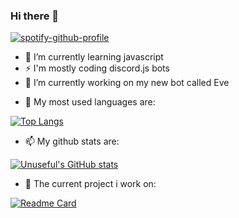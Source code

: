 ### Hi there 👋

[![spotify-github-profile](https://spotify-github-profile.vercel.app/api/view?uid=p5256xvte5anfze5b5sngtwvn&cover_image=true&theme=natemoo-re&bar_color=53b14f&bar_color_cover=true)](https://spotify-github-profile.vercel.app/api/view?uid=p5256xvte5anfze5b5sngtwvn&redirect=true)

- 🌱 I’m currently learning javascript
- ⚡ I'm mostly coding discord.js bots
- 🔭 I’m currently working on my new bot called Eve

<!--
**InsufiKoder/InsufiKoder** is a ✨ _special_ ✨ repository because its `README.md` (this file) appears on your GitHub profile.

Here are some ideas to get you started:



- 👯 I’m looking to collaborate on ...
 I’m looking for help with ...
- 💬 Ask me about ...
- 📫 How to reach me: ...
- 😄 Pronouns: ...
- ⚡ Fun fact: ...
-->
- 🤔 My most used languages are:

[![Top Langs](https://github-readme-stats.vercel.app/api/top-langs/?username=InsufiKoder&layout=compact&show_icons=true&theme=radical)](https://github.com/anuraghazra/github-readme-stats)
- 📫 My github stats are:

[![Unuseful's GitHub stats](https://github-readme-stats.vercel.app/api?username=InsufiKoder&show_icons=true&theme=radical)](https://github.com/anuraghazra/github-readme-stats)
- 💬 The current project i work on:

[![Readme Card](https://github-readme-stats.vercel.app/api/pin/?username=InsufiKoder&repo=EveBot&show_icons=true&theme=radical)](https://github.com/InsufiKoder/EveBot)
